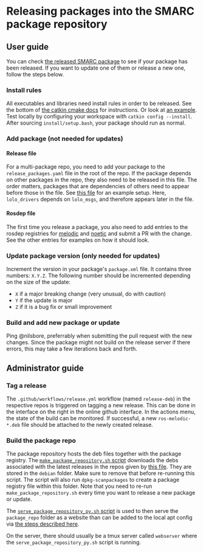 # Releasing packages into the SMARC package repository

## User guide

You can check [the released SMARC package](https://github.com/smarc-project/rosinstall/blob/master/rosdep/melodic/smarc.yaml)
to see if your package has been released. If you want to update one of them or release a new one,
follow the steps below.

### Install rules

All executables and libraries need install rules in order to be released.
See the bottom of [the catkin cmake docs](http://wiki.ros.org/catkin/CMakeLists.txt) for instructions.
Or look at [an example](https://github.com/smarc-project/sam_stonefish_sim/blob/noetic-devel/CMakeLists.txt).
Test locally by configuring your workspace with `catkin config --install`.
After sourcing `install/setup.bash`, your package should run as normal.

### Add package (not needed for updates)

#### Release file

For a multi-package repo, you need to add your package to the `release_packages.yaml` file in the root of
the repo. If the package depends on other packages in the repo, they also need to be released in this file.
The order matters, packages that are dependencies of others need to appear before those in the file.
See [this file](https://github.com/smarc-project/lolo_common/blob/noetic-devel/release_packages.yaml) for an example setup.
Here, `lolo_drivers` depends on `lolo_msgs`, and therefore appears later in the file.

#### Rosdep file

The first time you release a package, you also need to add
entries to the rosdep registries for [melodic](https://github.com/smarc-project/rosinstall/blob/master/rosdep/melodic/smarc.yaml)
and [noetic](https://github.com/smarc-project/rosinstall/blob/master/rosdep/noetic/smarc.yaml)
and submit a PR with the change. See the other entries for examples on how it should look.

### Update package version (only needed for updates)

Increment the version in your package's `package.xml` file. It contains three numbers: `X.Y.Z`.
The following number should be incremented depending on the size of the update:
* `X` if a major breaking change (very unusual, do with caution)
* `Y` if the update is major
* `Z` if it is a bug fix or small improvement

### Build and add new package or update

Ping @nilsbore, preferrably when submitting the pull request with the new changes.
Since the package might not build on the release server if there errors, this may take a few iterations back and forth.

## Administrator guide

### Tag a release

The `.github/workflows/release.yml` workflow (named `release-deb`) in the respective repos
is triggered on tagging a new release. This can be done in the interface on the right in the online github interface.
In the actions menu, the state of the build can be monitored. If successful, a new `ros-melodic-*.deb` file should
be attached to the newly created release.

### Build the package repo

The package repository hosts the deb files together with the package registry.
The [`make_package_repository.sh` script](https://github.com/smarc-project/rosinstall/blob/master/scripts/make_package_repository.sh)
downloads the debs associated with the latest releases in the repos given by
[this file](https://github.com/smarc-project/rosinstall/blob/master/scripts/package_repo/sources.yaml).
They are stored in the `debian` folder. Make sure to remove that before re-running this script.
The script will also run `dpkg-scanpackages` to create a package registry file within this folder.
Note that you need to re-run `make_package_repository.sh` every time you want to release a new package or update.

The [`serve_package_repository_py.sh` script](https://github.com/smarc-project/rosinstall/blob/master/scripts/serve_package_repository_py3.sh)
is used to then serve the `package_repo` folder as a website than can be added to the local
apt config via [the steps described here](https://github.com/smarc-project/rosinstall#binary-install).

On the server, there should usually be a tmux server called `webserver` where the `serve_package_repository_py.sh` script is running.

